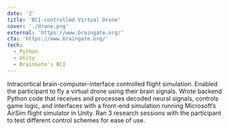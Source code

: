 ```yaml
---
date: '2'
title: 'BCI-controlled Virtual Drone'
cover: './drone.png'
external: 'https://www.braingate.org/'
cta: 'https://www.braingate.org/'
tech:
  - Python
  - Unity
  - BrainGate's BCI
---
```


Intracortical brain-computer-interface controlled flight simulation. Enabled the participant to fly a virtual drone using their brain signals. Wrote backend Python code that receives and processes decoded neural signals, controls game logic, and interfaces with a front-end simulation running Microsoft’s AirSim flight simulator in Unity. Ran 3 research sessions with the participant to test different control schemes for ease of use.
